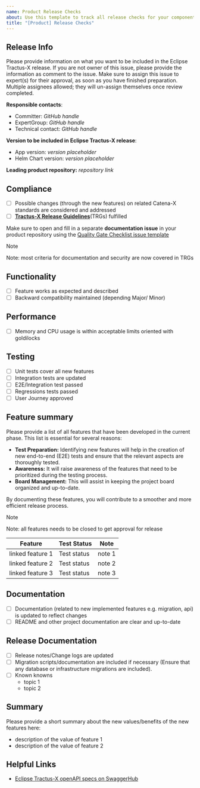 ```yaml
---
name: Product Release Checks
about: Use this template to track all release checks for your component
title: "[Product] Release Checks"
---
```


<!-- 
Thanks for your contribution! Please fill out this template as good as possible. 
Important: Contributing Guidelines can be found here: https://eclipse-tractusx.github.io/docs/oss/how-to-contribute
Checkout the repository README for process description. 
-->

## Release Info

Please provide information on what you want to be included in the Eclipse Tractus-X release.
If you are not owner of this issue, please provide the information as comment to the issue.
Make sure to assign this issue to expert(s) for their approval, as soon as you have finished preparation. Multiple assignees allowed; they will un-assign themselves once review completed.

**Responsible contacts**:
<!-- For this new release -->
- Committer: *GitHub handle*
- ExpertGroup: *GitHub handle*
- Technical contact: *GitHub handle*

**Version to be included in Eclipse Tractus-X release**:
<!-- Responsibility: Committer -->

- App version: *version placeholder*
- Helm Chart version: *version placeholder*

**Leading product repository:** *repository link*

## Compliance
<!-- Responsibility: Committer, ExpertGroup, Technical Committee for Standardization -->

- [ ] Possible changes (through the new features) on related Catena-X standards are considered and addressed
- [ ] [**Tractus-X Release Guidelines**](https://eclipse-tractusx.github.io/docs/release)(TRGs) fulfilled

Make sure to open and fill in a separate **documentation issue** in your product repository using the [Quality Gate Checklist issue template](https://github.com/eclipse-tractusx/.github/blob/main/.github/ISSUE_TEMPLATE/qg-checklist.md)

> [!NOTE]
> Note: most criteria for documentation and security are now covered in TRGs

## Functionality
<!-- Responsibility: Committer, Testmanagement -->

- [ ] Feature works as expected and described
- [ ] Backward compatibility maintained (depending Major/ Minor) 

## Performance
<!-- Responsibility: Testmanagement -->

- [ ] Memory and CPU usage is within acceptable limits oriented with goldilocks 

## Testing
<!-- Responsibility: Committer, Testmanagement -->

- [ ] Unit tests cover all new features
- [ ] Integration tests are updated
- [ ] E2E/Integration test passed
- [ ] Regressions tests passed
- [ ] User Journey approved

## Feature summary
<!-- 
Responsibility:
- Committer -> adding the features
- Testmanagement -> approval for teststatus
-->

Please provide a list of all features that have been developed in the current phase. This list is essential for several reasons:

- **Test Preparation:** Identifying new features will help in the creation of new end-to-end (E2E) tests and ensure that the relevant aspects are thoroughly tested.
- **Awareness:** It will raise awareness of the features that need to be prioritized during the testing process.
- **Board Management:** This will assist in keeping the project board organized and up-to-date.

By documenting these features, you will contribute to a smoother and more efficient release process.

> [!NOTE]
> Note: all features needs to be closed to get approval for release

| Feature | Test Status | Note |
|----------|----------|----------|
| linked feature 1 | Test status | note 1 |
| linked feature 2 | Test status | note 2 |
| linked feature 3 | Test status | note 3 |

## Documentation
<!-- Responsibility: Committer -->

- [ ] Documentation (related to new implemented features e.g. migration, api) is updated to reflect changes
- [ ] README and other project documentation are clear and up-to-date

## Release Documentation
<!-- Responsibility: Committer, Testmanagement, Releasemanagement -->

- [ ] Release notes/Change logs are updated
- [ ] Migration scripts/documentation are included if necessary (Ensure that any database or infrastructure migrations are included).
- [ ] Known knowns
  - topic 1
  - topic 2


## Summary
<!-- Responsibility: Committer -->

Please provide a short summary about the new values/benefits of the new features here:

- description of the value of feature 1
- description of the value of feature 2

## Helpful Links

- [Eclipse Tractus-X openAPI specs on SwaggerHub](https://app.swaggerhub.com/search?owner=eclipse-tractusx-bot)
